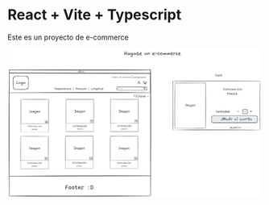 # React + Vite + Typescript 
Este es un proyecto de e-commerce

![mockup](https://github.com/manuelcelyng/try_frontend_e_commerce/raw/main/resources/mockup.jpg)
 

